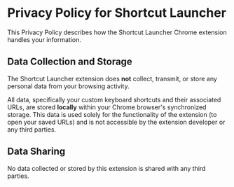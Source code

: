 # Privacy Policy for Shortcut Launcher

This Privacy Policy describes how the Shortcut Launcher Chrome extension handles your information.

## Data Collection and Storage

The Shortcut Launcher extension does **not** collect, transmit, or store any personal data from your browsing activity.

All data, specifically your custom keyboard shortcuts and their associated URLs, are stored **locally** within your Chrome browser's synchronized storage. This data is used solely for the functionality of the extension (to open your saved URLs) and is not accessible by the extension developer or any third parties.

## Data Sharing

No data collected or stored by this extension is shared with any third parties.